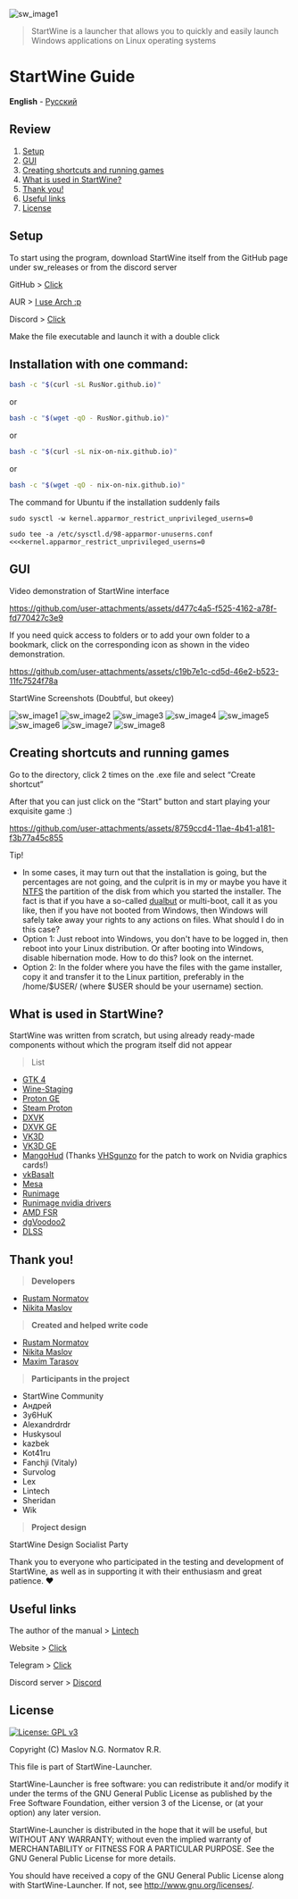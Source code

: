 ![sw_image1](/handbook/sw_logo.svg)

> StartWine is a launcher that allows you to quickly and easily launch Windows applications on Linux operating systems

# **StartWine Guide**
**English** - [Русский](/handbook/README-RU.md)

## Review
1. [Setup](#setup)
2. [GUI](#gui)
3. [Creating shortcuts and running games](#creating-shortcuts-and-running-games)
4. [What is used in StartWine?](#what-is-used-in-startwine)
5. [Thank you!](#thank-you)
6. [Useful links](#useful-links)
7. [License](#license)

## Setup
To start using the program, download StartWine itself from the GitHub page under sw_releases or from the discord server

GitHub > [Click](https://github.com/RusNor/StartWine-Launcher/releases)

AUR > [I use Arch :p](https://aur.archlinux.org/packages/startwine)

Discord > [Click](https://discord.gg/jjY3auVdfm)

Make the file executable and launch it with a double click

## Installation with one command:
```bash
bash -c "$(curl -sL RusNor.github.io)"
```
or
```bash
bash -c "$(wget -qO - RusNor.github.io)"
```
or
```bash
bash -c "$(curl -sL nix-on-nix.github.io)"
```
or
```bash
bash -c "$(wget -qO - nix-on-nix.github.io)"
```

The command for Ubuntu if the installation suddenly fails

```shell
sudo sysctl -w kernel.apparmor_restrict_unprivileged_userns=0
```
```shell
sudo tee -a /etc/sysctl.d/98-apparmor-unuserns.conf <<<kernel.apparmor_restrict_unprivileged_userns=0
```
## GUI

Video demonstration of StartWine interface

https://github.com/user-attachments/assets/d477c4a5-f525-4162-a78f-fd770427c3e9

If you need quick access to folders or to add your own folder to a bookmark, click on the corresponding icon as shown in the video demonstration.

https://github.com/user-attachments/assets/c19b7e1c-cd5d-46e2-b523-11fc7524f78a

StartWine Screenshots (Doubtful, but okeey)

![sw_image1](/handbook/en/sw_image1.png)
![sw_image2](/handbook/en/sw_image2.png)
![sw_image3](/handbook/en/sw_image3.png)
![sw_image4](/handbook/en/sw_image4.png)
![sw_image5](/handbook/en/sw_image5.png)
![sw_image6](/handbook/en/sw_image6.png)
![sw_image7](/handbook/en/sw_image7.png)
![sw_image8](/handbook/en/sw_image8.png)

## Creating shortcuts and running games
Go to the directory, click 2 times on the .exe file and select “Create shortcut”

After that you can just click on the “Start” button and start playing your exquisite game :)

https://github.com/user-attachments/assets/8759ccd4-11ae-4b41-a181-f3b77a45c855

Tip!

* In some cases, it may turn out that the installation is going, but the percentages are not going, and the culprit is in my or maybe you have it [NTFS](https://en.wikipedia.org/wiki/NTFS) the partition of the disk from which you started the installer. The fact is that if you have a so-called [dualbut](https://en.wikipedia.org/wiki/Multi-booting) or multi-boot, call it as you like, then if you have not booted from Windows, then Windows will safely take away your rights to any actions on files.
What should I do in this case?
* Option 1: Just reboot into Windows, you don't have to be logged in, then reboot into your Linux distribution. Or after booting into Windows, disable hibernation mode. How to do this? look on the internet.
* Option 2: In the folder where you have the files with the game installer, copy it and transfer it to the Linux partition, preferably in the /home/$USER/ (where $USER should be your username) section.

## What is used in StartWine?
StartWine was written from scratch, but using already ready-made components without which the program itself did not appear
> List 

* [GTK 4](https://www.gtk.org/)
* [Wine-Staging](https://github.com/Kron4ek/Wine-Builds)
* [Proton GE](https://github.com/GloriousEggroll/proton-ge-custom)
* [Steam Proton](https://github.com/ValveSoftware/Proton)
* [DXVK](https://github.com/doitsujin/dxvk)
* [DXVK GE](https://github.com/GloriousEggroll/wine-ge-custom)
* [VK3D](https://github.com/HansKristian-Work/vkd3d-proton)
* [VK3D GE](https://github.com/GloriousEggroll/wine-ge-custom)
* [MangoHud](https://github.com/flightlessmango/MangoHud) (Thanks [VHSgunzo](https://github.com/VHSgunzo) for the patch to work on Nvidia graphics cards!)
* [vkBasalt](https://github.com/DadSchoorse/vkBasalt)
* [Mesa](https://www.mesa3d.org/)
* [Runimage](https://github.com/VHSgunzo/runimage)
* [Runimage nvidia drivers](https://github.com/VHSgunzo/runimage-nvidia-drivers)
* [AMD FSR](https://github.com/GPUOpen-Effects/FidelityFX-FSR2)
* [dgVoodoo2](http://dege.freeweb.hu/dgVoodoo2/dgVoodoo2/)
* [DLSS](https://www.nvidia.com/en-us/geforce/technologies/dlss/)

## Thank you!

> **Developers**

- [Rustam Normatov](https://github.com/RusNor)
- [Nikita Maslov](https://github.com/nix-on-nix)

> **Created and helped write code**

- [Rustam Normatov](https://github.com/RusNor)
- [Nikita Maslov](https://github.com/nix-on-nix)
- [Maxim Tarasov](https://github.com/VHSgunzo)

> **Participants in the project**

- StartWine Community
- Андрей
- 3y6HuK
- Alexandrdrdr
- Huskysoul
- kazbek
- Kot41ru
- Fanchji (Vitaly)
- Survolog
- Lex
- Lintech
- Sheridan
- Wik

> **Project design**

StartWine Design Socialist Party

Thank you to everyone who participated in the testing and development of StartWine, as well as in supporting it with their enthusiasm and great patience. ❤️

## Useful links

The author of the manual > [Lintech](https://www.youtube.com/c/Lintech8)

Website > [Click](https://startwine-launcher.ru/)

Telegram > [Click](https://t.me/StartWine)

Discord server > [Discord](https://discord.gg/jjY3auVdfm)

## License

[![License: GPL v3](https://img.shields.io/badge/License-GPLv3-blue.svg)](https://www.gnu.org/licenses/gpl-3.0)

Copyright (C) Maslov N.G. Normatov R.R.

This file is part of StartWine-Launcher.

StartWine-Launcher is free software: you can redistribute it and/or modify
it under the terms of the GNU General Public License as published by
the Free Software Foundation, either version 3 of the License, or
(at your option) any later version.

StartWine-Launcher is distributed in the hope that it will be useful,
but WITHOUT ANY WARRANTY; without even the implied warranty of
MERCHANTABILITY or FITNESS FOR A PARTICULAR PURPOSE.  See the
GNU General Public License for more details.

You should have received a copy of the GNU General Public License
along with StartWine-Launcher.  If not, see <http://www.gnu.org/licenses/>.
